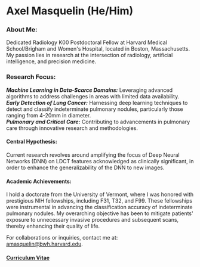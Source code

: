 
# Axel Masquelin (He/Him)

### About Me:

Dedicated Radiology K00 Postdoctoral Fellow at Harvard Medical School/Brigham and Women's Hospital, located in Boston, Massachusetts. My passion lies in research at the intersection of radiology, artificial intelligence, and precision medicine.
### Research Focus:

  ___Machine Learning in Data-Scarce Domains:___ Leveraging advanced algorithms to address challenges in areas with limited data availability.  
  ___Early Detection of Lung Cancer:___ Harnessing deep learning techniques to detect and classify indeterminate pulmonary nodules, particularly those ranging from 4-20mm in diameter.  
  ___Pulmonary and Critical Care:___ Contributing to advancements in pulmonary care through innovative research and methodologies.

#### Central Hypothesis:

Current research revolves around amplifying the focus of Deep Neural Networks (DNN) on LDCT features acknowledged as clinically significant, in order to enhance the generalizability of the DNN to new images.  

#### Academic Achievements:

I hold a doctorate from the University of Vermont, where I was honored with prestigious NIH fellowships, including F31, T32, and F99. These fellowships were instrumental in advancing the classification accuracy of indeterminate pulmonary nodules. My overarching objective has been to mitigate patients' exposure to unnecessary invasive procedures and subsequent scans, thereby enhancing their quality of life.

For collaborations or inquiries, contact me at:  amasquelin@bwh.harvard.edu.

#### [Curriculum Vitae](https://github.com/axemasquelin/axemasquelin/blob/main/AxelMasquelin_CV_Github.pdf)
